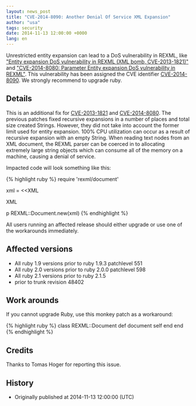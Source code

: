 ```yaml
---
layout: news_post
title: "CVE-2014-8090: Another Denial Of Service XML Expansion"
author: "usa"
tags: security
date: 2014-11-13 12:00:00 +0000
lang: en
---
```


Unrestricted entity expansion can lead to a DoS vulnerability in REXML,
like ["Entity expansion DoS vulnerability in REXML (XML bomb, CVE-2013-1821)"](/en/news/2013/02/22/rexml-dos-2013-02-22/)
and ["CVE-2014-8080: Parameter Entity expansion DoS vulnerability in REXML"](/en/news/2014/10/27/rexml-dos-cve-2014-8080/).
This vulnerability has been assigned the CVE identifier
[CVE-2014-8090](http://cve.mitre.org/cgi-bin/cvename.cgi?name=CVE-2014-8090).
We strongly recommend to upgrade ruby.

## Details

This is an additional fix for [CVE-2013-1821](/en/news/2013/02/22/rexml-dos-2013-02-22/) and [CVE-2014-8080](/en/news/2014/10/27/rexml-dos-cve-2014-8080/).
The previous patches fixed recursive expansions in a number of places and total size created Strings.
However, they did not take into account the former limit used for entity expansion.
100% CPU utilization can occur as a result of recursive expansion with an empty String.
When reading text nodes from an XML document, the REXML parser can be coerced in to allocating extremely large string objects which can consume all of the memory on a machine, causing a denial of service.

Impacted code will look something like this:

{% highlight ruby %}
require 'rexml/document'

xml = <<XML
<!DOCTYPE root [
  # ENTITY expansion vector
]>
<cd></cd>
XML

p REXML::Document.new(xml)
{% endhighlight %}

All users running an affected release should either upgrade or use one
of the workarounds immediately.

## Affected versions

* All ruby 1.9 versions prior to ruby 1.9.3 patchlevel 551
* All ruby 2.0 versions prior to ruby 2.0.0 patchlevel 598
* All ruby 2.1 versions prior to ruby 2.1.5
* prior to trunk revision 48402

## Work arounds

If you cannot upgrade Ruby, use this monkey patch as a workaround:

{% highlight ruby %}
class REXML::Document
  def document
    self
  end
end
{% endhighlight %}

## Credits

Thanks to Tomas Hoger for reporting this issue.

## History

* Originally published at 2014-11-13 12:00:00 (UTC)

